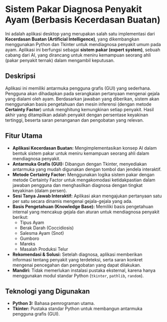 # Sistem Pakar Diagnosa Penyakit Ayam (Berbasis Kecerdasan Buatan)

Ini adalah aplikasi desktop yang merupakan salah satu implementasi dari **Kecerdasan Buatan (Artificial Intelligence)**, yang dikembangkan menggunakan Python dan Tkinter untuk mendiagnosa penyakit umum pada ayam. Aplikasi ini berfungsi sebagai **sistem pakar (expert system)**, sebuah cabang dari AI, yang dirancang untuk meniru kemampuan seorang ahli (pakar penyakit ternak) dalam mengambil keputusan.

## Deskripsi

Aplikasi ini memiliki antarmuka pengguna grafis (GUI) yang sederhana. Pengguna akan dihadapkan pada serangkaian pertanyaan mengenai gejala yang dialami oleh ayam. Berdasarkan jawaban yang diberikan, sistem akan menggunakan basis pengetahuan dan mesin inferensi (dengan metode **Certainty Factor**) untuk menghitung kemungkinan setiap penyakit. Hasil akhir yang ditampilkan adalah penyakit dengan persentase keyakinan tertinggi, beserta saran penanganan dan pengobatan yang relevan.

## Fitur Utama

- **Aplikasi Kecerdasan Buatan:** Mengimplementasikan konsep AI dalam bentuk sistem pakar untuk meniru kemampuan seorang ahli dalam mendiagnosa penyakit.
- **Antarmuka Grafis (GUI):** Dibangun dengan Tkinter, menyediakan antarmuka yang mudah digunakan dengan tombol dan jendela interaktif.
- **Metode Certainty Factor:** Menggunakan logika sistem pakar dengan metode Certainty Factor untuk mengakomodasi ketidakpastian dalam jawaban pengguna dan menghasilkan diagnosa dengan tingkat keyakinan (dalam persen).
- **Sesi Tanya Jawab Interaktif:** Aplikasi akan mengajukan pertanyaan satu per satu secara dinamis mengenai gejala-gejala yang ada.
- **Basis Pengetahuan (Knowledge Base):** Memiliki basis pengetahuan internal yang mencakup gejala dan aturan untuk mendiagnosa penyakit berikut:
    - Tipus Ayam
    - Berak Darah (Coccidiosis)
    - Salesma Ayam (Snot)
    - Gumboro
    - Mareks
    - Masalah Produksi Telur
- **Rekomendasi & Solusi:** Setelah diagnosa, aplikasi memberikan informasi tentang penyakit yang terdeteksi, serta saran konkret mengenai pencegahan dan pengobatan yang dapat dilakukan.
- **Mandiri:** Tidak memerlukan instalasi pustaka eksternal, karena hanya menggunakan modul standar Python (`tkinter`, `pathlib`, `random`).

## Teknologi yang Digunakan

- **Python 3:** Bahasa pemrograman utama.
- **Tkinter:** Pustaka standar Python untuk membangun antarmuka pengguna grafis (GUI).
